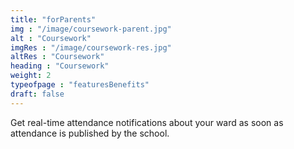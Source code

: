 ```yaml
---
title: "forParents"     
img : "/image/coursework-parent.jpg"
alt : "Coursework"
imgRes : "/image/coursework-res.jpg"
altRes : "Coursework"
heading : "Coursework"
weight: 2
typeofpage : "featuresBenefits"
draft: false
---
```


Get real-time attendance notifications about your ward as soon as attendance is published by the school.
